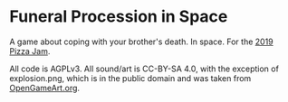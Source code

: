 # Funeral Procession in Space
A game about coping with your brother's death. In space. For the [2019 Pizza Jam](https://itch.io/jam/pizzajam2019]).

All code is AGPLv3. All sound/art is CC-BY-SA 4.0, with the exception of explosion.png, which is in the public domain and was taken from [OpenGameArt.org](https://opengameart.org/content/explosion-sheet).

